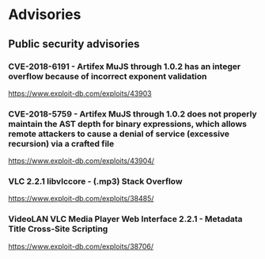 # Advisories
## Public security advisories

### CVE-2018-6191 - Artifex MuJS through 1.0.2 has an integer overflow because of incorrect exponent validation
https://www.exploit-db.com/exploits/43903

### CVE-2018-5759 - Artifex MuJS through 1.0.2 does not properly maintain the AST depth for binary expressions, which allows remote attackers to cause a denial of service (excessive recursion) via a crafted file
https://www.exploit-db.com/exploits/43904/

### VLC 2.2.1 libvlccore - (.mp3) Stack Overflow
https://www.exploit-db.com/exploits/38485/

###  VideoLAN VLC Media Player Web Interface 2.2.1 - Metadata Title Cross-Site Scripting
https://www.exploit-db.com/exploits/38706/




